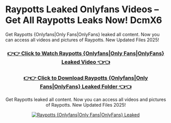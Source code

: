 # Raypotts Leaked Onlyfans Videos – Get All Raypotts Leaks Now! DcmX6

Get Raypotts {Onlyfans|Only Fans|OnlyFans} leaked all content. Now you can access all videos and pictures of Raypotts. New Updated Files 2025!  
<div align="center">
  
### [👉👉 Click to Watch Raypotts {Onlyfans|Only Fans|OnlyFans} Leaked Video 👈👈](https://links2leaks.com/raypotts)  
### [👉👉 Click to Download Raypotts {Onlyfans|Only Fans|OnlyFans} Leaked Folder 👈👈](https://links2leaks.com/raypotts)  

Get Raypotts leaked all content. Now you can access all videos and pictures of Raypotts. New Updated Files 2025!  

[![Raypotts {Onlyfans|Only Fans|OnlyFans} Leaked](https://i.ibb.co/93hzkbrt/l2l.gif)](https://links2leaks.com/raypotts)  

</div>
